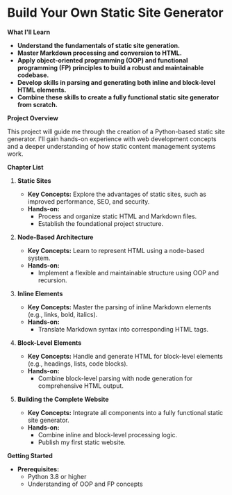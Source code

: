 # Build Your Own Static Site Generator

**What I'll Learn**

* **Understand the fundamentals of static site generation.** 
* **Master Markdown processing and conversion to HTML.**
* **Apply object-oriented programming (OOP) and functional programming (FP) principles to build a robust and maintainable codebase.**
* **Develop skills in parsing and generating both inline and block-level HTML elements.**
* **Combine these skills to create a fully functional static site generator from scratch.**

**Project Overview**

This project will guide me through the creation of a Python-based static site generator. I'll gain hands-on experience with web development concepts and a deeper understanding of how static content management systems work. 

**Chapter List**

1. **Static Sites**
    * **Key Concepts:** Explore the advantages of static sites, such as improved performance, SEO, and security.
    * **Hands-on:** 
        * Process and organize static HTML and Markdown files.
        * Establish the foundational project structure.

2. **Node-Based Architecture**
    * **Key Concepts:** Learn to represent HTML using a node-based system.
    * **Hands-on:**
        * Implement a flexible and maintainable structure using OOP and recursion. 

3. **Inline Elements**
    * **Key Concepts:** Master the parsing of inline Markdown elements (e.g., links, bold, italics).
    * **Hands-on:**
        * Translate Markdown syntax into corresponding HTML tags.

4. **Block-Level Elements**
    * **Key Concepts:** Handle and generate HTML for block-level elements (e.g., headings, lists, code blocks).
    * **Hands-on:** 
        * Combine block-level parsing with node generation for comprehensive HTML output.

5. **Building the Complete Website**
    * **Key Concepts:** Integrate all components into a fully functional static site generator.
    * **Hands-on:**
        * Combine inline and block-level processing logic.
        * Publish my first static website.

**Getting Started**

* **Prerequisites:**
    * Python 3.8 or higher
    * Understanding of OOP and FP concepts

